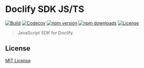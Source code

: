 # Doclify SDK JS/TS

[![Build][actions-src]][actions-href]
[![Codecov][codecov-src]][codecov-href]
[![npm version][npm-version-src]][npm-version-href]
[![npm downloads][npm-downloads-src]][npm-downloads-href]
[![License][license-src]][license-href]

> JavaScript SDK for Doclify.


## License

[MIT License](./LICENSE)

<!-- Badges -->

[actions-src]: https://github.com/doclify/doclify-javascript/actions/workflows/main.yml/badge.svg
[actions-href]: https://github.com/doclify/doclify-javascript/actions/workflows/main.yml
[codecov-src]: https://img.shields.io/codecov/c/github/doclify/doclify-javascript.svg?style=flat-square
[codecov-href]: https://codecov.io/gh/doclify/doclify-javascript
[npm-version-src]: https://img.shields.io/npm/v/@doclify/javascript/latest.svg?style=flat-square
[npm-version-href]: https://npmjs.com/package/@doclify/javascript
[npm-downloads-src]: https://img.shields.io/npm/dt/@doclify/javascript.svg?style=flat-square
[npm-downloads-href]: https://npmjs.com/package/@doclify/javascript
[license-src]: https://img.shields.io/github/license/doclify/doclify-javascript.svg?style=flat-square
[license-href]: ./LICENSE
